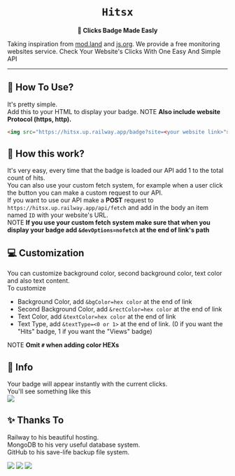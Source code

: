 <h1 align="center"> <code>Hitsx</code>  </h1>
<p align="center"> <strong> 🎯 Clicks Badge Made Easly </strong> </p>
<p> 
  
  Taking inspiration from [mod.land](https://mod.land) and [js.org](https://js.org).  We provide a free monitoring websites service.  Check Your Website's Clicks With One Easy And Simple API
</p>
<hr>
<h2> 💎 How To Use? </h2>

It's pretty simple.  
Add this to your HTML to display your badge.
NOTE **Also include website Protocol (https, http).**
```html
<img src="https://hitsx.up.railway.app/badge?site=<your website link>">
```

<h2> 💢 How this work? </h2>

It's very easy, every time that the badge is loaded our API add 1 to the total count of hits.  
You can also use your custom fetch system, for example when a user click the button you can make a custom request to our API.  
If you want to use our API make a **POST** request to `https://hitsx.up.railway.app/api/fetch` and add in the body an item named `ID` with your website's URL.  
NOTE **If you use your custom fetch system make sure that when you display your badge add `&devOptions=nofetch` at the end of link's path**

<h2> 💻 Customization </h2>

You can customize background color, second background color, text color and also text content.  
To customize
- Background Color, add `&bgColor=hex color` at the end of link
- Second Background Color, add `&rectColor=hex color` at the end of link
- Text Color, add `&textColor=hex color` at the end of link
- Text Type, add `&textType=<0 or 1>` at the end of link. (0 if you want the "Hits" badge, 1 if you want the "Views" badge)  

NOTE **Omit `#` when adding color HEXs**

<h2> 📅 Info </h2>

Your badge will appear instantly with the current clicks.  
You'll see something like this  
<img src="https://hitsx.up.railway.app/api/fetch?site=https://gabry.cf">


<h2> ✨ Thanks To </h2>

Railway to his beautiful hosting.  
MongoDB to his very useful database system.  
GitHub to his save-life backup file system.  


<img src="https://img.shields.io/badge/HOSTED%20ON%20RAILWAY-000000?style=for-the-badge&logo=Railway&labelColor=000"> <img src="https://img.shields.io/badge/LICENSE-MIT-000?style=for-the-badge&color=000&labelColor=000"> <img src="https://img.shields.io/badge/MongoDB-ALL%20GOOD-000?style=for-the-badge&color=000&labelColor=000">

